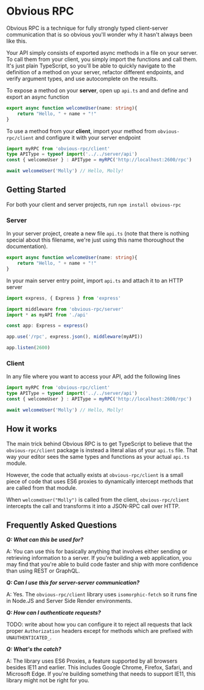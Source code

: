 # Obvious RPC

Obvious RPC is a technique for fully strongly typed client-server communication that is so obvious you'll wonder why it hasn't always been like this. 

Your API simply consists of exported async methods in a file on your server. To call them from your client, you simply import the functions and call them. It's just plain TypeScript, so you'll be able to quickly navigate to the definition of a method on your server, refactor different endpoints, and verify argument types, and use autocomplete on the results. 

To expose a method on your **server**, open up `api.ts` and and define and export an async function

```ts
export async function welcomeUser(name: string){
    return "Hello, " + name + "!"
}
```

To use a method from your **client**, import your method from `obvious-rpc/client` and configure it with your server endpoint

```ts
import myRPC from 'obvious-rpc/client'
type APIType = typeof import('../../server/api')
const { welcomeUser } : APIType = myRPC('http://localhost:2600/rpc')

await welcomeUser('Molly') // Hello, Molly!
```

## Getting Started

For both your client and server projects, run `npm install obvious-rpc`

### Server

In your server project, create a new file `api.ts` (note that there is nothing special about this filename, we're just using this name thoroughout the documentation).

```ts
export async function welcomeUser(name: string){
    return "Hello, " + name + "!"
}
```

In your main server entry point, import `api.ts` and attach it to an HTTP server

```ts
import express, { Express } from 'express'

import middleware from 'obvious-rpc/server'
import * as myAPI from './api'

const app: Express = express()

app.use('/rpc', express.json(), middleware(myAPI))

app.listen(2600)
```

### Client

In any file where you want to access your API, add the following lines

```ts
import myRPC from 'obvious-rpc/client'
type APIType = typeof import('../../server/api')
const { welcomeUser } : APIType = myRPC('http://localhost:2600/rpc')

await welcomeUser('Molly') // Hello, Molly!
```


## How it works

The main trick behind Obvious RPC is to get TypeScript to believe that the `obvious-rpc/client` package is instead a literal alias of your `api.ts` file. That way your editor sees the same types and functions as your actual `api.ts` module. 

However, the code that actually exists at `obvious-rpc/client` is a small piece of code that uses ES6 proxies to dynamically intercept methods that are called from that module. 

When `welcomeUser("Molly")` is called from the client, `obvious-rpc/client` intercepts the call and transforms it into a JSON-RPC call over HTTP. 

## Frequently Asked Questions

***Q: What can this be used for?***

A: You can use this for basically anything that involves either sending or retrieving information to a server. If you're building a web application, you may find that you're able to build code faster and ship with more confidence than using REST or GraphQL. 

***Q: Can I use this for server-server communication?***

A: Yes. The `obvious-rpc/client` library uses `isomorphic-fetch` so it runs fine in Node.JS and Server Side Render environments. 

***Q: How can I authenticate requests?***

TODO: write about how you can configure it to reject all requests that lack proper `Authorization` headers except for methods which are prefixed with `UNAUTHENTICATED_`.

***Q: What's the catch?***

A: The library uses ES6 Proxies, a feature supported by all browsers besides IE11 and earlier. This includes Google Chrome, Firefox, Safari, and Microsoft Edge. If you're building something that needs to support IE11, this library might not be right for you. 

